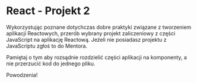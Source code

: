 # React - Projekt 2

Wykorzystując poznane dotychczas dobre praktyki związane z tworzeniem aplikacji Reactowych, przerób wybrany projekt zaliczeniowy z części JavaScript na aplikację Reactową. Jeżeli nie posiadasz projektu z JavaScriptu zgłoś to do Mentora.

Pamiętaj o tym aby rozsądnie rozdzielić części aplikacji na komponenty, a nie przerzucić kod do jednego pliku.

Powodzenia!
